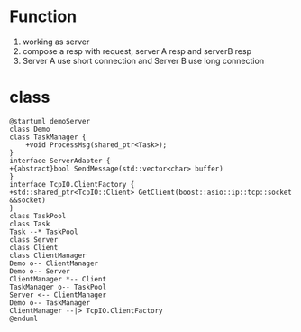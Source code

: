 # Function

1. working as server
2. compose a resp with request, server A resp and serverB resp
3. Server A use short connection and Server B use long connection

# class

```plantuml
@startuml demoServer
class Demo
class TaskManager {
    +void ProcessMsg(shared_ptr<Task>);
}
interface ServerAdapter {
+{abstract}bool SendMessage(std::vector<char> buffer)
}
interface TcpIO.ClientFactory {
+std::shared_ptr<TcpIO::Client> GetClient(boost::asio::ip::tcp::socket &&socket)
}
class TaskPool
class Task
Task --* TaskPool
class Server
class Client
class ClientManager
Demo o-- ClientManager
Demo o-- Server
ClientManager *-- Client
TaskManager o-- TaskPool
Server <-- ClientManager
Demo o-- TaskManager
ClientManager --|> TcpIO.ClientFactory
@enduml
```